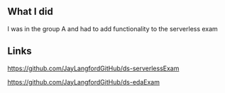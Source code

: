 ## What I did

I was in the group A and had to add functionality to the serverless exam

## Links

https://github.com/JayLangfordGitHub/ds-serverlessExam

https://github.com/JayLangfordGitHub/ds-edaExam

